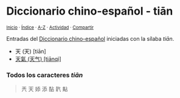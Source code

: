 # Diccionario chino-español - tiān
<sup>[Inicio](../index.md) · [Índice](../indices/chino-espanol.md) · [A-Z](../indices/alfabetico.md) · [Actividad](../indices/actividad.md) · [Compartir](https://x.com/intent/tweet?text=Entradas%20del%20Diccionario%20chino-espa%C3%B1ol%20iniciadas%20con%20la%20s%C3%ADlaba%20%C2%ABti%C4%81n%C2%BB.%0A%E2%86%92%20https%3A%2F%2Fjucardus.github.io%2Findices%2Fchino-espanol-tian1.html%0A%0A%23chn_espnl_jucardus%20%23chn_espnl_tian1_jucardus%0A%40jucardus)</sup>

Entradas del [Diccionario chino-español](../indices/chino-espanol.md) iniciadas con la sílaba _tiān_.

* 天 (天) [tiān]
* [天氣 (天气) [tiānqì]](../contenido/t/i/a/tian1-qi4.md)

### Todos los caracteres _tiān_

> 兲 天 婖 添 酟 靔 黇
